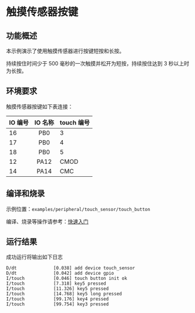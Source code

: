 # 触摸传感器按键

## 功能概述
本示例演示了使用触摸传感器进行按键短按和长按。

持续按住时间少于 500 毫秒的一次触摸并松开为短按，持续按住达到 3 秒以上时为长按。

## 环境要求

触摸传感器按键如下表连接：

| IO 编号 | IO 名称 | touch 编号   |
| :------ | :-----: | :--------- |
| 16      | PB0     | 3          |
| 17      | PB0     | 4          |
| 18      | PB0     | 5          |
| 12      | PA12    | CMOD       |
| 14      | PA14    | CMC        |

## 编译和烧录

示例位置：`examples/peripheral/touch_sensor/touch_button`

编译、烧录等操作请参考：[快速入门](https://doc.winnermicro.net/w800/zh_CN/2.2-beta.2/get_started/index.html)

## 运行结果

成功运行将输出如下日志

```
D/dt              [0.038] add device touch_sensor
D/dt              [0.042] add device gpio
I/touch           [0.046] touch button init ok
I/touch           [7.318] key5 pressed
I/touch           [11.326] key5 pressed
I/touch           [14.768] key5 long pressed
I/touch           [99.176] key4 pressed
I/touch           [99.754] key3 pressed
```